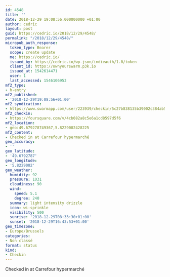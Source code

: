```yaml
---
id: 4548
title: ''
date: 2018-12-29 19:08:56.000000000 +01:00
author: cedric
layout: post
guid: https://cedric.io/2018/12/29/4548/
permalink: "/2018/12/29/4548/"
micropub_auth_response:
  token_type: Bearer
  scope: create update
  me: https://cedric.io/
  issued_by: https://cedric.io/wp-json/indieauth/1.0/token
  client_id: https://ownyourswarm.p3k.io
  issued_at: 1542614471
  user: 1
  last_accessed: 1546106953
mf2_type:
- h-entry
mf2_published:
- '2018-12-29T19:08:56+01:00'
mf2_syndication:
- https://www.swarmapp.com/user/223939/checkin/5c27b838135b39002c384ab5
mf2_checkin:
- https://foursquare.com/v/4cb082a8c5e6a1cd8597d5f6
mf2_location:
- geo:49.679278749367,5.8229002428225
mf2_content:
- Checked in at Carrefour hypermarché
geo_accuracy:
- ''
geo_latitude:
- '49.6792787'
geo_longitude:
- '5.8229002'
geo_weather:
  humidity: 92
  pressure: 1031
  cloudiness: 90
  wind:
    speed: 5.1
    degree: 240
  summary: light intensity drizzle
  icon: wi-sprinkle
  visibility: 500
  sunrise: '2018-12-29T08:33:30+01:00'
  sunset: '2018-12-29T16:43:53+01:00'
geo_timezone:
- Europe/Brussels
categories:
- Non classé
format: status
kind:
- Checkin
---
```

Checked in at Carrefour hypermarché